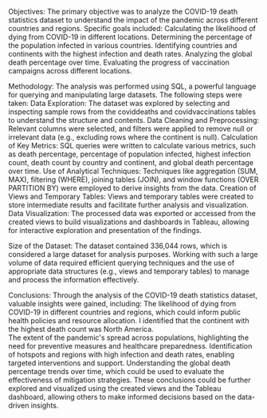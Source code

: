 Objectives:
The primary objective was to analyze the COVID-19 death statistics dataset to understand the impact of the pandemic across different countries and regions. Specific goals included:
Calculating the likelihood of dying from COVID-19 in different locations.
Determining the percentage of the population infected in various countries.
Identifying countries and continents with the highest infection and death rates.
Analyzing the global death percentage over time.
Evaluating the progress of vaccination campaigns across different locations.

Methodology:
The analysis was performed using SQL, a powerful language for querying and manipulating large datasets. The following steps were taken:
Data Exploration: The dataset was explored by selecting and inspecting sample rows from the coviddeaths and covidvaccinations tables to understand the structure and contents.
Data Cleaning and Preprocessing: Relevant columns were selected, and filters were applied to remove null or irrelevant data (e.g., excluding rows where the continent is null).
Calculation of Key Metrics: SQL queries were written to calculate various metrics, such as death percentage, percentage of population infected, highest infection count, death count by country and continent, and global death percentage over time.
Use of Analytical Techniques: Techniques like aggregation (SUM, MAX), filtering (WHERE), joining tables (JOIN), and window functions (OVER PARTITION BY) were employed to derive insights from the data.
Creation of Views and Temporary Tables: Views and temporary tables were created to store intermediate results and facilitate further analysis and visualization.
Data Visualization: The processed data was exported or accessed from the created views to build visualizations and dashboards in Tableau, allowing for interactive exploration and presentation of the findings.

Size of the Dataset:
The dataset contained 336,044 rows, which is considered a large dataset for analysis purposes. Working with such a large volume of data required efficient querying techniques and the use of appropriate data structures (e.g., views and temporary tables) to manage and process the information effectively.

Conclusions:
Through the analysis of the COVID-19 death statistics dataset, valuable insights were gained, including:
The likelihood of dying from COVID-19 in different countries and regions, which could inform public health policies and resource allocation. I identified that the continent with the highest death count was North America.  
The extent of the pandemic's spread across populations, highlighting the need for preventive measures and healthcare preparedness.
Identification of hotspots and regions with high infection and death rates, enabling targeted interventions and support.
Understanding the global death percentage trends over time, which could be used to evaluate the effectiveness of mitigation strategies.
These conclusions could be further explored and visualized using the created views and the Tableau dashboard, allowing others to make informed decisions based on the data-driven insights.

